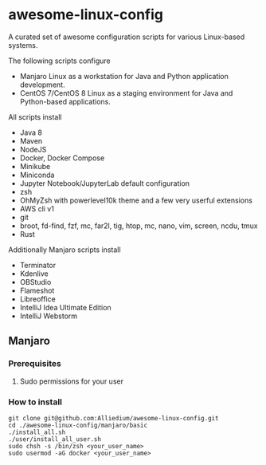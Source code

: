 # awesome-linux-config
A curated set of awesome configuration scripts for various Linux-based systems.

The following scripts configure 
* Manjaro Linux as a workstation for Java and Python application development.
* CentOS 7/CentOS 8 Linux as a staging environment for Java and Python-based applications.

All scripts install 

* Java 8
* Maven
* NodeJS
* Docker, Docker Compose
* Minikube
* Miniconda
* Jupyter Notebook/JupyterLab default configuration
* zsh
* OhMyZsh with powerlevel10k theme and a few very userful extensions
* AWS cli v1
* git
* broot, fd-find, fzf, mc, far2l, tig, htop, mc, nano, vim, screen, ncdu, tmux
* Rust

Additionally Manjaro scripts install

* Terminator
* Kdenlive
* OBStudio
* Flameshot
* Libreoffice
* IntelliJ Idea Ultimate Edition
* IntelliJ Webstorm


## Manjaro
### Prerequisites
1. Sudo permissions for your user

### How to install
```
git clone git@github.com:Alliedium/awesome-linux-config.git
cd ./awesome-linux-config/manjaro/basic
./install_all.sh
./user/install_all_user.sh
sudo chsh -s /bin/zsh <your_user_name>
sudo usermod -aG docker <your_user_name>
```

